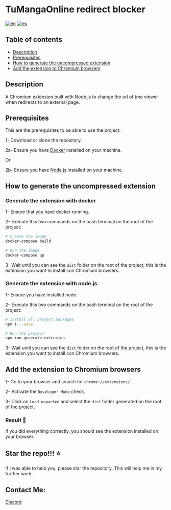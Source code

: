 # TuMangaOnline redirect blocker

[![en](https://img.shields.io/badge/lang-en-red.svg)](https://github.com/alejandrov44/tmo-redirect-blocker/blob/master/README.md)
[![es](https://img.shields.io/badge/lang-es-yellow.svg)](https://github.com/alejandrov44/tmo-redirect-blocker/blob/master/README.es.md)

## Table of contents

- [Description](#description)
- [Prerequisites](#prerequisites)
- [How to generate the uncompressed extension](#how-to-generate-the-uncompressed-extension)
- [Add the extension to Chromium browsers](#add-the-extension-to-chromium-browsers)

## Description

A Chromium extension built with Node.js to change the url of tmo viewer when redirects to an external page.

## Prerequisites

This are the prerequisites to be able to use the project:

1- Download or clone the repository.

2a- Ensure you have [Docker](https://www.docker.com/products/docker-desktop/) installed on your machine.

Or

2b- Ensure you have [Node.js](https://nodejs.org/en/download/) installed on your machine.

## How to generate the uncompressed extension

### Generate the extension with docker

1- Ensure that you have docker running.

2- Execute this two commands on the bash terminal on the root of the project:

```bash
# Create the image
docker-compose build

# Run the image
docker-compose up
```

3- Wait until you can see the `dist` folder on the root of the project, this is the extension you want to install con Chromium browsers.

### Generate the extension with node.js

1- Ensure you have installed node.

2- Execute this two commands on the bash terminal on the root of the project:

```bash
# Install all project packages
npm i --save

# Run the project
npm run generate_extension
```

3- Wait until you can see the `dist` folder on the root of the project, this is the extension you want to install con Chromium browsers.

## Add the extension to Chromium browsers

1- Go to your browser and search for `chrome://extensions/`.

2- Activate the `Developer Mode` check.

3- Click on `Load unpacked` and select the `dist` folder generated on the root of the project.

### Result 🎉

If you did everything correctly, you should see the extension installed on your browser.

## Star the repo!!! ⭐

If I was able to help you, please star the repository. This will help me in my further work.

## Contact Me:

[Discord](https://discord.gg/yGMknyc9)
